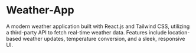 # Weather-App
A modern weather application built with React.js and Tailwind CSS, utilizing a third-party API to fetch real-time weather data. Features include location-based weather updates, temperature conversion, and a sleek, responsive UI.

